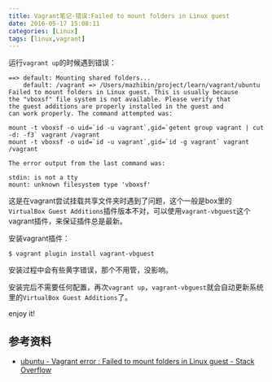 ```yaml
---
title: Vagrant笔记-错误:Failed to mount folders in Linux guest
date: 2016-05-17 15:08:11
categories: [Linux]
tags: [linux,vagrant]
---
```


运行`vagrant up`的时候遇到错误：

```
==> default: Mounting shared folders...
    default: /vagrant => /Users/mazhibin/project/learn/vagrant/ubuntu
Failed to mount folders in Linux guest. This is usually because
the "vboxsf" file system is not available. Please verify that
the guest additions are properly installed in the guest and
can work properly. The command attempted was:

mount -t vboxsf -o uid=`id -u vagrant`,gid=`getent group vagrant | cut -d: -f3` vagrant /vagrant
mount -t vboxsf -o uid=`id -u vagrant`,gid=`id -g vagrant` vagrant /vagrant

The error output from the last command was:

stdin: is not a tty
mount: unknown filesystem type 'vboxsf'
```

这是在vagrant尝试挂载共享文件夹时遇到了问题，这个一般是box里的`VirtualBox Guest Additions`插件版本不对，可以使用`vagrant-vbguest`这个vagrant插件，来保证插件总是最新。

安装vagrant插件：

```
$ vagrant plugin install vagrant-vbguest
```

安装过程中会有些黄字错误，那个不用管，没影响。

安装完后不需要任何配置，再次`vagrant up`，`vagrant-vbguest`就会自动更新系统里的`VirtualBox Guest Additions`了。

enjoy it!

## 参考资料
- [ubuntu - Vagrant error : Failed to mount folders in Linux guest - Stack Overflow](http://stackoverflow.com/questions/22717428/vagrant-error-failed-to-mount-folders-in-linux-guest)